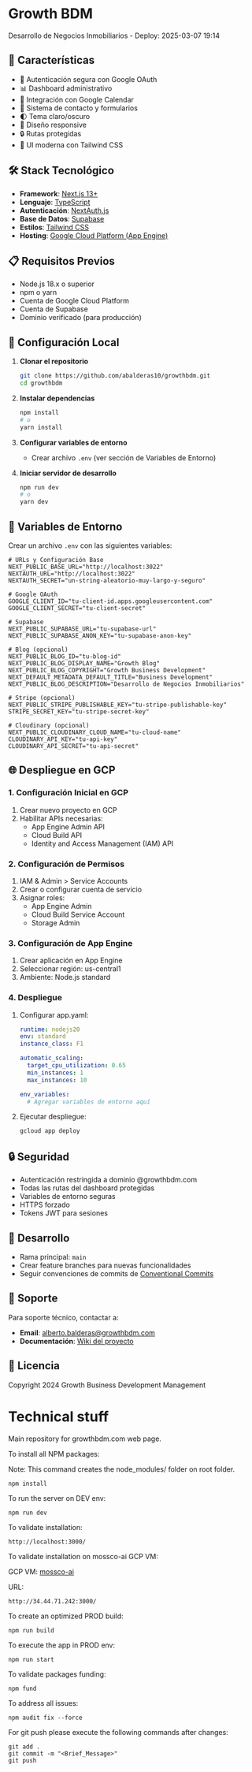 # Growth BDM

Desarrollo de Negocios Inmobiliarios - Deploy: 2025-03-07 19:14

## 🚀 Características

- 🔐 Autenticación segura con Google OAuth
- 📊 Dashboard administrativo
- 📅 Integración con Google Calendar
- 📧 Sistema de contacto y formularios
- 🌓 Tema claro/oscuro
- 📱 Diseño responsive
- 🔒 Rutas protegidas
- 🎨 UI moderna con Tailwind CSS

## 🛠️ Stack Tecnológico

- **Framework**: [Next.js 13+](https://nextjs.org/)
- **Lenguaje**: [TypeScript](https://www.typescriptlang.org/)
- **Autenticación**: [NextAuth.js](https://next-auth.js.org/)
- **Base de Datos**: [Supabase](https://supabase.io/)
- **Estilos**: [Tailwind CSS](https://tailwindcss.com/)
- **Hosting**: [Google Cloud Platform (App Engine)](https://cloud.google.com/)

## 📋 Requisitos Previos

- Node.js 18.x o superior
- npm o yarn
- Cuenta de Google Cloud Platform
- Cuenta de Supabase
- Dominio verificado (para producción)

## 🚀 Configuración Local

1. **Clonar el repositorio**
   ```bash
   git clone https://github.com/abalderas10/growthbdm.git
   cd growthbdm
   ```

2. **Instalar dependencias**
   ```bash
   npm install
   # o
   yarn install
   ```

3. **Configurar variables de entorno**
   - Crear archivo `.env` (ver sección de Variables de Entorno)

4. **Iniciar servidor de desarrollo**
   ```bash
   npm run dev
   # o
   yarn dev
   ```

## 🔑 Variables de Entorno

Crear un archivo `.env` con las siguientes variables:

```env
# URLs y Configuración Base
NEXT_PUBLIC_BASE_URL="http://localhost:3022"
NEXTAUTH_URL="http://localhost:3022"
NEXTAUTH_SECRET="un-string-aleatorio-muy-largo-y-seguro"

# Google OAuth
GOOGLE_CLIENT_ID="tu-client-id.apps.googleusercontent.com"
GOOGLE_CLIENT_SECRET="tu-client-secret"

# Supabase
NEXT_PUBLIC_SUPABASE_URL="tu-supabase-url"
NEXT_PUBLIC_SUPABASE_ANON_KEY="tu-supabase-anon-key"

# Blog (opcional)
NEXT_PUBLIC_BLOG_ID="tu-blog-id"
NEXT_PUBLIC_BLOG_DISPLAY_NAME="Growth Blog"
NEXT_PUBLIC_BLOG_COPYRIGHT="Growth Business Development"
NEXT_DEFAULT_METADATA_DEFAULT_TITLE="Business Development"
NEXT_PUBLIC_BLOG_DESCRIPTION="Desarrollo de Negocios Inmobiliarios"

# Stripe (opcional)
NEXT_PUBLIC_STRIPE_PUBLISHABLE_KEY="tu-stripe-publishable-key"
STRIPE_SECRET_KEY="tu-stripe-secret-key"

# Cloudinary (opcional)
NEXT_PUBLIC_CLOUDINARY_CLOUD_NAME="tu-cloud-name"
CLOUDINARY_API_KEY="tu-api-key"
CLOUDINARY_API_SECRET="tu-api-secret"
```

## 🌐 Despliegue en GCP

### 1. Configuración Inicial en GCP

1. Crear nuevo proyecto en GCP
2. Habilitar APIs necesarias:
   - App Engine Admin API
   - Cloud Build API
   - Identity and Access Management (IAM) API

### 2. Configuración de Permisos

1. IAM & Admin > Service Accounts
2. Crear o configurar cuenta de servicio
3. Asignar roles:
   - App Engine Admin
   - Cloud Build Service Account
   - Storage Admin

### 3. Configuración de App Engine

1. Crear aplicación en App Engine
2. Seleccionar región: us-central1
3. Ambiente: Node.js standard

### 4. Despliegue

1. Configurar app.yaml:
   ```yaml
   runtime: nodejs20
   env: standard
   instance_class: F1

   automatic_scaling:
     target_cpu_utilization: 0.65
     min_instances: 1
     max_instances: 10

   env_variables:
     # Agregar variables de entorno aquí
   ```

2. Ejecutar despliegue:
   ```bash
   gcloud app deploy
   ```

## 🔒 Seguridad

- Autenticación restringida a dominio @growthbdm.com
- Todas las rutas del dashboard protegidas
- Variables de entorno seguras
- HTTPS forzado
- Tokens JWT para sesiones

## 📝 Desarrollo

- Rama principal: `main`
- Crear feature branches para nuevas funcionalidades
- Seguir convenciones de commits de [Conventional Commits](https://www.conventionalcommits.org/)

## 🤝 Soporte

Para soporte técnico, contactar a:
- **Email**: alberto.balderas@growthbdm.com
- **Documentación**: [Wiki del proyecto](https://github.com/abalderas10/growthbdm/wiki)

## 📄 Licencia

Copyright 2024 Growth Business Development Management

# Technical stuff

Main repository for growthbdm.com web page.

To install all NPM packages:

Note: This command creates the node_modules/ folder on root folder.

```
npm install
```

To run the server on DEV env:

```
npm run dev
```

To validate installation:

```
http://localhost:3000/ 
```

To validate installation on mossco-ai GCP VM:

GCP VM: [mossco-ai](https://console.cloud.google.com/compute/instancesDetail/zones/us-central1-c/instances/mossco-ai?project=data-oasis-436904-a7)

URL:

```
http://34.44.71.242:3000/   
```

To create an optimized PROD build:

```
npm run build
``` 

To execute the app in PROD env:

```
npm run start
```

To validate packages funding:

```
npm fund
```

To address all issues:

```
npm audit fix --force
```

For git push please execute the following commands after changes:

```
git add .
git commit -m "<Brief_Message>"
git push
```
